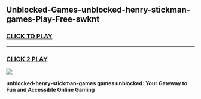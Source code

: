 
## Unblocked-Games-unblocked-henry-stickman-games-Play-Free-swknt
<h3>
<a href="https://premium76.site?title=unblocked-henry-stickman-games&ref=19M">CLICK TO PLAY</a></h3>
<hr>

<h3>
<a href="https://premium76.site?title=unblocked-henry-stickman-games&ref=19M">CLICK 2 PLAY</a>
  
</h3>

<a href="https://premium76.site?title=unblocked-henry-stickman-games&ref=19M"><img src="https://clearcache.store/games.png"></a>


**unblocked-henry-stickman-games games unblocked: Your Gateway to Fun and Accessible Online Gaming**
